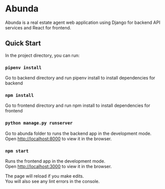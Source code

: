 # Abunda

Abunda is a real estate agent web application using Django for backend API services and React for frontend.

## Quick Start

In the project directory, you can run:

### `pipenv install`

Go to backend directory and run pipenv install to install dependencies for backend

### `npm install`

Go to frontend directory and run npm install to install dependencies for frontend

### `python manage.py runserver`

Go to abunda folder to runs the backend app in the development mode.<br>
Open [http://localhost:8000](http://localhost:8000) to view it in the browser.

### `npm start`

Runs the frontend app in the development mode.<br>
Open [http://localhost:3000](http://localhost:3000) to view it in the browser.

The page will reload if you make edits.<br>
You will also see any lint errors in the console.
